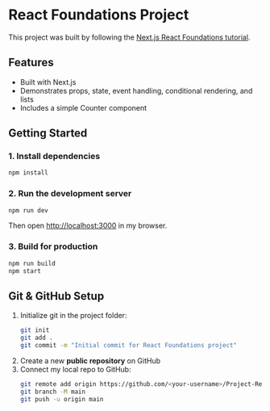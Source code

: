 # React Foundations Project

This project was built by following the [Next.js React Foundations tutorial](https://nextjs.org/learn/react-foundations/).

## Features
- Built with Next.js 
- Demonstrates props, state, event handling, conditional rendering, and lists
- Includes a simple Counter component

## Getting Started

### 1. Install dependencies
```bash
npm install
```

### 2. Run the development server
```bash
npm run dev
```
Then open [http://localhost:3000](http://localhost:3000) in my browser.

### 3. Build for production
```bash
npm run build
npm start
```

## Git & GitHub Setup
1. Initialize git in the project folder:
   ```bash
   git init
   git add .
   git commit -m "Initial commit for React Foundations project"
   ```
2. Create a new **public repository** on GitHub 
3. Connect my local repo to GitHub:
   ```bash
   git remote add origin https://github.com/<your-username>/Project-React-Foundations.git
   git branch -M main
   git push -u origin main
   

